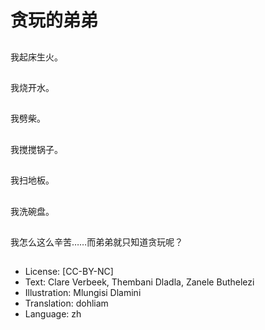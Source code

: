 # 贪玩的弟弟

##
我起床生火。

##
我烧开水。

##
我劈柴。

##
我搅搅锅子。

##
我扫地板。

##
我洗碗盘。

##
我怎么这么辛苦……而弟弟就只知道贪玩呢？

##
* License: [CC-BY-NC]
* Text: Clare Verbeek, Thembani Dladla, Zanele Buthelezi
* Illustration: Mlungisi Dlamini
* Translation: dohliam
* Language: zh

